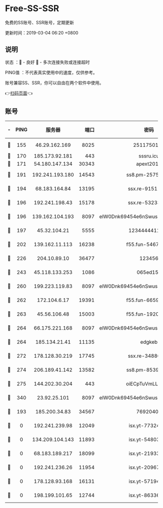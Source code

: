 # Free-SS-SSR

免费的SS账号、SSR账号，定期更新

更新时间：2019-03-04 06:20 +0800

## 说明

状态     ：🙂 - 良好 🙁 - 多次连接失败或连接超时

PING值   ：不代表真实使用中的速度，仅供参考。

账号兼容SS、SSR，你可以自由在两个软件中使用。

👉[扫码页面](https://liesauer.github.io/free-ss-ssr.github.io/)👈

## 账号

|-|PING|服务器|端口|密码|加密方式|区域|
|:----:|:----:|:-----:|-----:|:----:|:----:|:----:|
|🙂|155|46.29.162.169|8025|2511750146|aes-256-cfb|RU|
|🙂|170|185.173.92.181|443|sssru.icu|rc4-md5|RU|
|🙂|171|54.180.147.134|30343|apext2019|chacha20|KR|
|🙂|191|192.241.193.180|14543|ss8.pm-25759164|aes-256-cfb|US|
|🙂|194|68.183.164.84|13195|ssx.re-91511451|aes-256-cfb|US|
|🙂|196|192.241.198.43|15178|ssx.re-53233906|aes-256-cfb|US|
|🙂|196|139.162.104.193|8097|eIW0Dnk69454e6nSwuspv9DmS201tQ0D|aes-256-cfb|JP|
|🙂|197|45.32.104.21|5555|1234444411111|aes-256-cfb|SG|
|🙂|202|139.162.11.113|16238|f55.fun-54673492|aes-256-cfb|SG|
|🙂|226|204.10.89.10|36477|123456|aes-256-cfb|US|
|🙂|243|45.118.133.253|1086|065ed15a|aes-256-cfb|SG|
|🙂|260|199.223.119.83|8097|eIW0Dnk69454e6nSwuspv9DmS201tQ0D|aes-256-cfb|US|
|🙂|262|172.104.6.17|19391|f55.fun-66594253|aes-256-cfb|US|
|🙂|263|45.56.106.48|15003|f55.fun-19202286|aes-256-cfb|US|
|🙂|264|66.175.221.168|8097|eIW0Dnk69454e6nSwuspv9DmS201tQ0D|aes-256-cfb|US|
|🙂|264|185.134.21.41|11135|edgkeb|aes-256-cfb|GB|
|🙂|272|178.128.30.219|17745|ssx.re-34880503|aes-256-cfb|SG|
|🙂|274|206.189.41.142|13582|ss8.pm-85391880|aes-256-cfb|SG|
|🙂|275|144.202.30.204|443|oiECpTuVmLLxk4Ts|aes-256-cfb|US|
|🙂|340|23.92.25.101|8097|eIW0Dnk69454e6nSwuspv9DmS201tQ0D|aes-256-cfb|US|
|🙂|193|185.200.34.83|34567|76920400|aes-256-cfb|US|
|🙁|0|192.241.239.98|12049|isx.yt-77324460|aes-256-cfb|US|
|🙁|0|134.209.104.143|11893|isx.yt-54803040|aes-256-cfb|SG|
|🙁|0|68.183.189.217|18099|isx.yt-21933361|aes-256-cfb|SG|
|🙁|0|192.241.236.26|11954|isx.yt-20967574|aes-256-cfb|US|
|🙁|0|178.128.93.168|16131|isx.yt-57194887|aes-256-cfb|SG|
|🙁|0|198.199.101.65|12744|isx.yt-86336141|aes-256-cfb|US|
